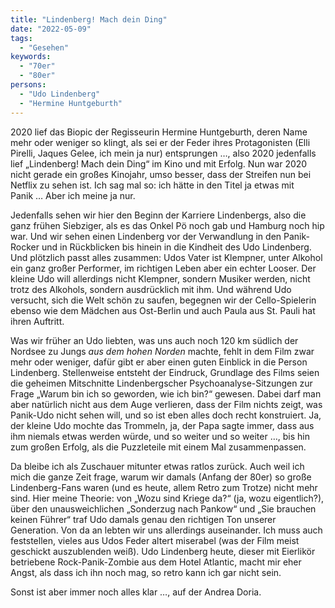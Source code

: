 ```yaml
---
title: "Lindenberg! Mach dein Ding"
date: "2022-05-09"
tags:
  - "Gesehen"
keywords:
  - "70er"
  - "80er"
persons:
  - "Udo Lindenberg"
  - "Hermine Huntgeburth"
---
```


2020 lief das Biopic der Regisseurin Hermine Huntgeburth, deren Name mehr oder weniger so klingt, als sei er der Feder ihres Protagonisten (Elli Pirelli, Jaques Gelee, ich mein ja nur) entsprungen …, also 2020 jedenfalls lief „Lindenberg! Mach dein Ding“ im Kino und mit Erfolg. Nun war 2020 nicht gerade ein großes Kinojahr, umso besser, dass der Streifen nun bei Netflix zu sehen ist. Ich sag mal so: ich hätte in den Titel ja etwas mit Panik … Aber ich meine ja nur.

Jedenfalls sehen wir hier den Beginn der Karriere Lindenbergs, also die ganz frühen Siebziger, als es das Onkel Pö noch gab und Hamburg noch hip war. Und wir sehen einen Lindenberg vor der Verwandlung in den Panik-Rocker und in Rückblicken bis hinein in die Kindheit des Udo Lindenberg. Und plötzlich passt alles zusammen: Udos Vater ist Klempner, unter Alkohol ein ganz großer Performer, im richtigen Leben aber ein echter Looser. Der kleine Udo will allerdings nicht Klempner, sondern Musiker werden, nicht trotz des Alkohols, sondern ausdrücklich mit ihm. Und während Udo versucht, sich die Welt schön zu saufen, begegnen wir der Cello-Spielerin ebenso wie dem Mädchen aus Ost-Berlin und auch Paula aus St. Pauli hat ihren Auftritt.

Was wir früher an Udo liebten, was uns auch noch 120 km südlich der Nordsee zu Jungs _aus dem hohen Norden_ machte, fehlt in dem Film zwar mehr oder weniger, dafür gibt er aber einen guten Einblick in die Person Lindenberg. Stellenweise entsteht der Eindruck, Grundlage des Films seien die geheimen Mitschnitte Lindenbergscher Psychoanalyse-Sitzungen zur Frage „Warum bin ich so geworden, wie ich bin?“ gewesen. Dabei darf man aber natürlich nicht aus dem Auge verlieren, dass der Film nichts zeigt, was Panik-Udo nicht sehen will, und so ist eben alles doch recht konstruiert. Ja, der kleine Udo mochte das Trommeln, ja, der Papa sagte immer, dass aus ihm niemals etwas werden würde, und so weiter und so weiter …, bis hin zum großen Erfolg, als die Puzzleteile mit einem Mal zusammenpassen.

Da bleibe ich als Zuschauer mitunter etwas ratlos zurück. Auch weil ich mich die ganze Zeit frage, warum wir damals (Anfang der 80er) so große Lindenberg-Fans waren (und es heute, allem Retro zum Trotze) nicht mehr sind. Hier meine Theorie: von „Wozu sind Kriege da?“ (ja, wozu eigentlich?), über den unausweichlichen „Sonderzug nach Pankow“ und „Sie brauchen keinen Führer“ traf Udo damals genau den richtigen Ton unserer Generation. Von da an lebten wir uns allerdings auseinander. Ich muss auch feststellen, vieles aus Udos Feder altert miserabel (was der Film meist geschickt auszublenden weiß). Udo Lindenberg heute, dieser mit Eierlikör betriebene Rock-Panik-Zombie aus dem Hotel Atlantic, macht mir eher Angst, als dass ich ihn noch mag, so retro kann ich gar nicht sein.

Sonst ist aber immer noch alles klar …, auf der Andrea Doria.
